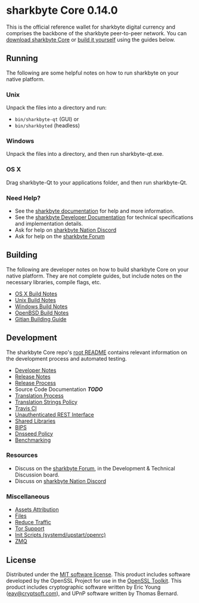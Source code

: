 sharkbyte Core 0.14.0
=====================

This is the official reference wallet for sharkbyte digital currency and comprises the backbone of the sharkbyte peer-to-peer network. You can [download sharkbyte Core](https://www.sharkbyte.org/downloads/) or [build it yourself](#building) using the guides below.

Running
---------------------
The following are some helpful notes on how to run sharkbyte on your native platform.

### Unix

Unpack the files into a directory and run:

- `bin/sharkbyte-qt` (GUI) or
- `bin/sharkbyted` (headless)

### Windows

Unpack the files into a directory, and then run sharkbyte-qt.exe.

### OS X

Drag sharkbyte-Qt to your applications folder, and then run sharkbyte-Qt.

### Need Help?

* See the [sharkbyte documentation](https://docs.sharkbyte.org)
for help and more information.
* See the [sharkbyte Developer Documentation](https://sharkbyte-docs.github.io/) 
for technical specifications and implementation details.
* Ask for help on [sharkbyte Nation Discord](http://sharkbytechat.org)
* Ask for help on the [sharkbyte Forum](https://sharkbyte.org/forum)

Building
---------------------
The following are developer notes on how to build sharkbyte Core on your native platform. They are not complete guides, but include notes on the necessary libraries, compile flags, etc.

- [OS X Build Notes](build-osx.md)
- [Unix Build Notes](build-unix.md)
- [Windows Build Notes](build-windows.md)
- [OpenBSD Build Notes](build-openbsd.md)
- [Gitian Building Guide](gitian-building.md)

Development
---------------------
The sharkbyte Core repo's [root README](/README.md) contains relevant information on the development process and automated testing.

- [Developer Notes](developer-notes.md)
- [Release Notes](release-notes.md)
- [Release Process](release-process.md)
- Source Code Documentation ***TODO***
- [Translation Process](translation_process.md)
- [Translation Strings Policy](translation_strings_policy.md)
- [Travis CI](travis-ci.md)
- [Unauthenticated REST Interface](REST-interface.md)
- [Shared Libraries](shared-libraries.md)
- [BIPS](bips.md)
- [Dnsseed Policy](dnsseed-policy.md)
- [Benchmarking](benchmarking.md)

### Resources
* Discuss on the [sharkbyte Forum](https://sharkbyte.org/forum), in the Development & Technical Discussion board.
* Discuss on [sharkbyte Nation Discord](http://sharkbytechat.org)

### Miscellaneous
- [Assets Attribution](assets-attribution.md)
- [Files](files.md)
- [Reduce Traffic](reduce-traffic.md)
- [Tor Support](tor.md)
- [Init Scripts (systemd/upstart/openrc)](init.md)
- [ZMQ](zmq.md)

License
---------------------
Distributed under the [MIT software license](/COPYING).
This product includes software developed by the OpenSSL Project for use in the [OpenSSL Toolkit](https://www.openssl.org/). This product includes
cryptographic software written by Eric Young ([eay@cryptsoft.com](mailto:eay@cryptsoft.com)), and UPnP software written by Thomas Bernard.
